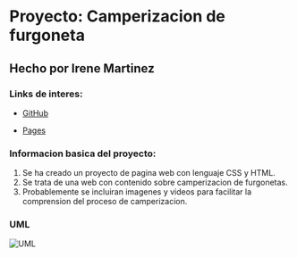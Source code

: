 # Proyecto: Camperizacion de furgoneta

## Hecho por Irene Martinez

### Links de interes:

- [GitHub](https://github.com/iremarmae/proyecto_objetos)

- [Pages](http://www.fragonetti.tk/)

### Informacion basica del proyecto:

1.  Se ha creado un proyecto de pagina web con lenguaje CSS y HTML.
2.  Se trata de una web con contenido sobre camperizacion de furgonetas.
3.  Probablemente se incluiran imagenes y videos para facilitar la comprension del proceso de camperizacion.

### UML

![UML](./img/UML.jpeg)
